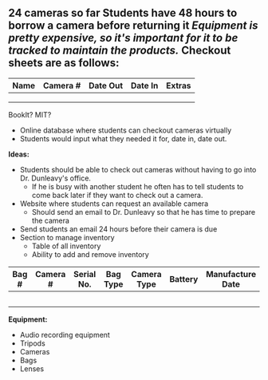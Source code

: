 24 cameras so far
Students have 48 hours to borrow a camera before returning it
*Equipment is pretty expensive, so it's important for it to be tracked to maintain the products.*
Checkout sheets are as follows:
- 

| Name | Camera # | Date Out | Date In | Extras |
| ---- | -------- | -------- | ------- | ------ |
|      |          |          |         |        |
|      |          |          |         |        |
|      |          |          |         |        |

BookIt? MIT? 
- Online database where students can checkout cameras virtually
- Students would input what they needed it for, date in, date out.

**Ideas:**
- Students should be able to check out cameras without having to go into Dr. Dunleavy's office.
	- If he is busy with another student he often has to tell students to come back later if they want to check out a camera.
- Website where students can request an available camera
	- Should send an email to Dr. Dunleavy so that he has time to prepare the camera
- Send students an email 24 hours before their camera is due
- Section to manage inventory
	- Table of all inventory
	- Ability to add and remove inventory

| Bag # | Camera # | Serial No. | Bag Type | Camera Type | Battery | Manufacture Date |
| ----- | -------- | ---------- | -------- | ----------- | ------- | ---------------- |
|       |          |            |          |             |         |                  |
|       |          |            |          |             |         |                  |
|       |          |            |          |             |         |                  |
|       |          |            |          |             |         |                  |
|       |          |            |          |             |         |                  |


**Equipment:**
- Audio recording equipment
- Tripods
- Cameras
- Bags
- Lenses